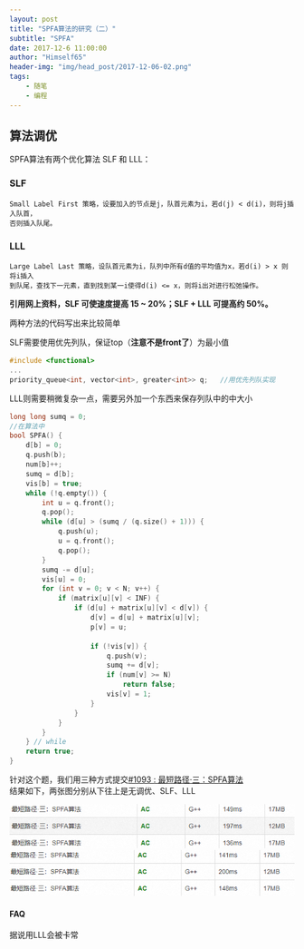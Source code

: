 ```yaml
---
layout: post
title: "SPFA算法的研究（二）"
subtitle: "SPFA"
date: 2017-12-6 11:00:00
author: "Himself65"
header-img: "img/head_post/2017-12-06-02.png"
tags: 
    - 随笔
    - 编程
---
```

## 算法调优
SPFA算法有两个优化算法 SLF 和 LLL： 
### SLF
    Small Label First 策略，设要加入的节点是j，队首元素为i，若d(j) < d(i)，则将j插入队首， 
    否则插入队尾。 
### LLL
    Large Label Last 策略，设队首元素为i，队列中所有d值的平均值为x，若d(i) > x 则将i插入 
    到队尾，查找下一元素，直到找到某一i使得d(i) <= x，则将i出对进行松弛操作。 
**引用网上资料，SLF 可使速度提高 15 ~ 20%；SLF + LLL 可提高约 50%。**  

两种方法的代码写出来比较简单 

SLF需要使用优先列队，保证top（**注意不是front了**）为最小值
``` C++
#include <functional>
...
priority_queue<int, vector<int>, greater<int>> q;   //用优先列队实现
```

LLL则需要稍微复杂一点，需要另外加一个东西来保存列队中的中大小
``` C++
long long sumq = 0;
//在算法中
bool SPFA() {
    d[b] = 0;
    q.push(b);
    num[b]++;
    sumq = d[b];
    vis[b] = true;
    while (!q.empty()) {
        int u = q.front();
        q.pop();
        while (d[u] > (sumq / (q.size() + 1))) {
            q.push(u);
            u = q.front();
            q.pop();
        }
        sumq -= d[u];
        vis[u] = 0;
        for (int v = 0; v < N; v++) {
            if (matrix[u][v] < INF) {
                if (d[u] + matrix[u][v] < d[v]) {
                    d[v] = d[u] + matrix[u][v];
                    p[v] = u;

                    if (!vis[v]) {
                        q.push(v);
                        sumq += d[v];
                        if (num[v] >= N)
                            return false;
                        vis[v] = 1;
                    }
                }
            }
        }
    } // while
    return true;
}
```
针对这个题，我们用三种方式提交[#1093 : 最短路径·三：SPFA算法](https://hihocoder.com/problemset/problem/1093)  
结果如下，两张图分别从下往上是无调优、SLF、LLL

![第一次](/img/in_post/2017-12-06-03.png)  
![第二次](/img/in_post/2017-12-06-04.png)  

#### FAQ
据说用LLL会被卡常